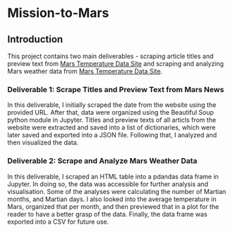 # Mission-to-Mars
## Introduction
This project contains two main deliverables - scraping article titles and preview text from <a href="https://redplanetscience.com/" target="_blank"> Mars Temperature Data Site</a> and scraping and analyzing Mars weather data from <a href="https://data-class-mars-challenge.s3.amazonaws.com/Mars/index.html" target="_blank">Mars Temperature Data Site</a>.
### Deliverable 1: Scrape Titles and Preview Text from Mars News
In this deliverable, I initially scraped the date from the website using the provided URL. After that, data were organized using the Beautiful Soup python module in Jupyter. Titles and preview texts of all articls from the website were extracted and saved into a list of dictionaries, which were later saved and exported into a JSON file. Following that, I analyzed and then visualized the data.
### Deliverable 2: Scrape and Analyze Mars Weather Data
In this deliverable, I scraped an HTML table into a pdandas data frame in Jupyter. In doing so, the data was accessible for further analysis and visualisation. Some of the analyses were calculating the number of Martian months, and Martian days. I also looked into the average temperature in Mars, organized that per month, and then previewed that in a plot for the reader to have a better grasp of the data. Finally, the data frame was exported into a CSV for future use.
